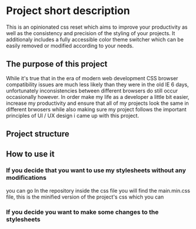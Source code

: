 # Project short description
This is an opinionated css reset which aims to improve your productivity as well as the consistency and precision of the styling of your projects. 
It additionaly includes a fully accessible color theme switcher which can be easily removed or modified according to your needs. 
## The purpose of this project
While it's true that in the era of modern web development CSS browser compatibility issues are much less likely than they were in the old IE 6 days, unfortunately inconsistencies between different browsers do still occur occasionally however. In order make my life as a developer a little bit easier, increase my productivity and ensure that all of my projects look the same in different brwosers while also making sure my project follows the important principles of UI / UX design i came up with this project.
## Project structure
## How to use it
### If you decide that you want to use my stylesheets without any modifications
you can go In the repository inside the css file you will find the main.min.css file, this is the minified version of the project's css which you can
### If you decide you want to make some changes to the stylesheets
